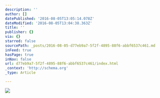 ```yaml
---
description: ''
author: []
datePublished: '2016-08-05T13:05:14.078Z'
dateModified: '2016-08-05T13:04:38.363Z'
title: ''
publisher: {}
via: {}
starred: false
sourcePath: _posts/2016-08-05-d77eb9a7-5f2f-4895-88f6-abbf6537c461.md
inFeed: true
hasPage: true
inNav: false
url: d77eb9a7-5f2f-4895-88f6-abbf6537c461/index.html
_context: 'http://schema.org'
_type: Article

---
```

![](https://the-grid-user-content.s3-us-west-2.amazonaws.com/8eaa0ea5-db58-49fc-be00-cbed0ead5167.jpg)